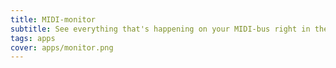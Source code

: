 ```yaml
---
title: MIDI-monitor
subtitle: See everything that's happening on your MIDI-bus right in the browser
tags: apps
cover: apps/monitor.png
---
```


<client-only>
  <midi-monitor />
</client-only>



